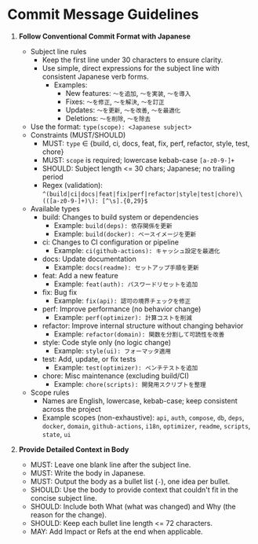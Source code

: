 # Commit Message Guidelines

1. **Follow Conventional Commit Format with Japanese**
    - Subject line rules
        - Keep the first line under 30 characters to ensure clarity.
        - Use simple, direct expressions for the subject line with consistent Japanese verb forms.
            - Examples:
                - New features: `〜を追加`, `〜を実装`, `〜を導入`
                - Fixes: `〜を修正`, `〜を解決`, `〜を訂正`
                - Updates: `〜を更新`, `〜を改善`, `〜を最適化`
                - Deletions: `〜を削除`, `〜を除去`
    - Use the format: `type(scope): <Japanese subject>`
    - Constraints (MUST/SHOULD)
        - MUST: `type` ∈ {build, ci, docs, feat, fix, perf, refactor, style, test, chore}
        - MUST: `scope` is required; lowercase kebab-case `[a-z0-9-]+`
        - SHOULD: Subject length <= 30 chars; Japanese; no trailing period
        - Regex (validation): `^(build|ci|docs|feat|fix|perf|refactor|style|test|chore)\(([a-z0-9-]+)\): [^\s].{0,29}$`
    - Available types
        - build: Changes to build system or dependencies
            - Example: `build(deps): 依存関係を更新`
            - Example: `build(docker): ベースイメージを更新`
        - ci: Changes to CI configuration or pipeline
            - Example: `ci(github-actions): キャッシュ設定を最適化`
        - docs: Update documentation
            - Example: `docs(readme): セットアップ手順を更新`
        - feat: Add a new feature
            - Example: `feat(auth): パスワードリセットを追加`
        - fix: Bug fix
            - Example: `fix(api): 認可の境界チェックを修正`
        - perf: Improve performance (no behavior change)
            - Example: `perf(optimizer): 計算コストを削減`
        - refactor: Improve internal structure without changing behavior
            - Example: `refactor(domain): 関数を分割して可読性を改善`
        - style: Code style only (no logic change)
            - Example: `style(ui): フォーマッタ適用`
        - test: Add, update, or fix tests
            - Example: `test(optimizer): ベンチテストを追加`
        - chore: Misc maintenance (excluding build/CI)
            - Example: `chore(scripts): 開発用スクリプトを整理`
    - Scope rules
        - Names are English, lowercase, kebab-case; keep consistent across the project
        - Example scopes (non-exhaustive): `api`, `auth`, `compose`, `db`, `deps`, `docker`, `domain`, `github-actions`, `i18n`, `optimizer`, `readme`, `scripts`, `state`, `ui`

2. **Provide Detailed Context in Body**
    - MUST: Leave one blank line after the subject line.
    - MUST: Write the body in Japanese.
    - MUST: Output the body as a bullet list (`-`), one idea per bullet.
    - SHOULD: Use the body to provide context that couldn't fit in the concise subject line.
    - SHOULD: Include both What (what was changed) and Why (the reason for the change).
    - SHOULD: Keep each bullet line length <= 72 characters.
    - MAY: Add Impact or Refs at the end when applicable.
